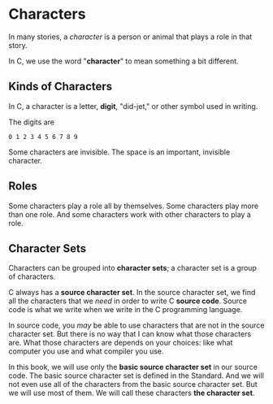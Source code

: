 Characters
==========

In many stories, a _character_ is a person or animal that plays a role in that story.

In C, we use the word "**character**" to mean something a bit different.

Kinds of Characters
-------------------

In C, a character is a letter, **digit**, "did-jet," or other symbol used in writing.

The digits are

    0 1 2 3 4 5 6 7 8 9

Some characters are invisible.
The space is an important, invisible character.

Roles
-----

Some characters play a role all by themselves.
Some characters play more than one role.
And some characters work with other characters to play a role.

Character Sets
--------------

Characters can be grouped into **character sets**;
a character set is a group of characters.

C always has a **source character set**.
In the source character set,
we find all the characters that we _need_ in order to write C **source code**.
Source code is what we write when we write in the C programming language.

In source code, you _may_ be able to use characters that are not in the source character set.
But there is no way that I can know what those characters are.
What those characters are depends on your choices: like what computer you use and what compiler you use.

In this book, we will use only the **basic source character set** in our source code.
The basic source character set is defined in the Standard.
And we will not even use all of the characters from the basic source character set.
But we will use most of them.
We will call these characters **the character set**.
